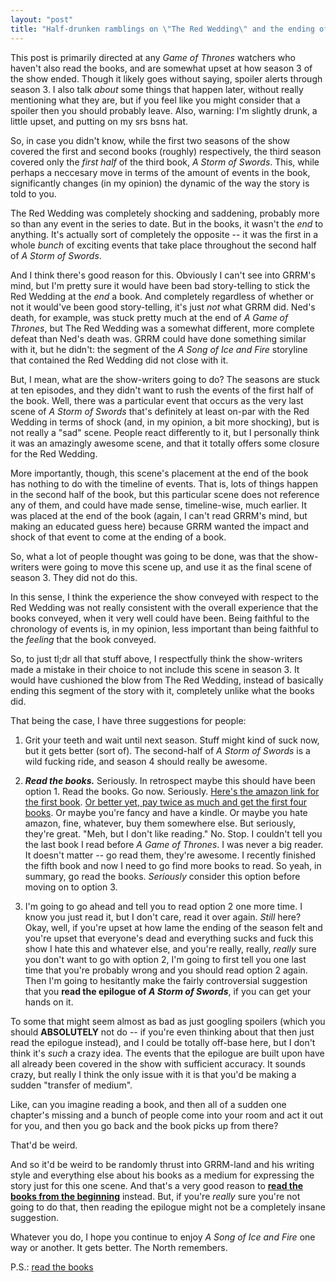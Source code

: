 ```yaml
---
layout: "post"
title: "Half-drunken ramblings on \"The Red Wedding\" and the ending of <em>Game of Thrones</em>' third season"
---
```


This post is primarily directed at any _Game of Thrones_ watchers who haven't also read the books, and are somewhat upset at how season 3 of the show ended. Though it likely goes without saying, spoiler alerts through season 3. I also talk _about_ some things that happen later, without really mentioning what they are, but if you feel like you might consider that a spoiler then you should probably leave. Also, warning: I'm slightly drunk, a little upset, and putting on my srs bsns hat.

So, in case you didn't know, while the first two seasons of the show covered the first and second books (roughly) respectively, the third season covered only the _first half_ of the third book, _A Storm of Swords_. This, while perhaps a neccesary move in terms of the amount of events in the book, significantly changes (in my opinion) the dynamic of the way the story is told to you.

The Red Wedding was completely shocking and saddening, probably more so than any event in the series to date. But in the books, it wasn't the _end_ to anything. It's actually sort of completely the opposite -- it was the first in a whole _bunch_ of exciting events that take place throughout the second half of _A Storm of Swords_.

And I think there's good reason for this. Obviously I can't see into GRRM's mind, but I'm pretty sure it would have been bad story-telling to stick the Red Wedding at the _end_ a book. And completely regardless of whether or not it would've been good story-telling, it's just _not_ what GRRM did. Ned's death, for example, was stuck pretty much at the end of _A Game of Thrones_, but The Red Wedding was a somewhat different, more complete defeat than Ned's death was. GRRM could have done something similar with it, but he didn't: the segment of the _A Song of Ice and Fire_ storyline that contained the Red Wedding did not close with it.

But, I mean, what are the show-writers going to do? The seasons are stuck at ten episodes, and they didn't want to rush the events of the first half of the book. Well, there was a particular event that occurs as the very last scene of _A Storm of Swords_ that's definitely at least on-par with the Red Wedding in terms of shock (and, in my opinion, a bit more shocking), but is not really a "sad" scene. People react differently to it, but I personally think it was an amazingly awesome scene, and that it totally offers some closure for the Red Wedding.

More importantly, though, this scene's placement at the end of the book has nothing to do with the timeline of events. That is, lots of things happen in the second half of the book, but this particular scene does not reference any of them, and could have made sense, timeline-wise, much earlier. It was placed at the end of the book (again, I can't read GRRM's mind, but making an educated guess here) because GRRM wanted the impact and shock of that event to come at the ending of a book.

So, what a lot of people thought was going to be done, was that the show-writers were going to move this scene up, and use it as the final scene of season 3. They did not do this.

In this sense, I think the experience the show conveyed with respect to the Red Wedding was not really consistent with the overall experience that the books conveyed, when it very well could have been. Being faithful to the chronology of events is, in my opinion, less important than being faithful to the _feeling_ that the book conveyed.

So, to just tl;dr all that stuff above, I respectfully think the show-writers made a mistake in their choice to not include this scene in season 3. It would have cushioned the blow from The Red Wedding, instead of basically ending this segment of the story with it, completely unlike what the books did.

That being the case, I have three suggestions for people:

1. Grit your teeth and wait until next season. Stuff might kind of suck now, but it gets better (sort of). The second-half of _A Storm of Swords_ is a wild fucking ride, and season 4 should really be awesome.

2. ***Read the books.*** Seriously. In retrospect maybe this should have been option 1. Read the books. Go now. Seriously. [Here's the amazon link for the first book](http://www.amazon.com/Game-Thrones-Song-Fire-Book/dp/0553386794/ref=sr_1_1?ie=UTF8&qid=1370838508&sr=8-1&keywords=A+Game+of+Thrones). [Or better yet, pay twice as much and get the first four books](http://www.amazon.com/Books-Thrones-Feast-Crows-Swords/dp/0345529057/ref=sr_1_2?ie=UTF8&qid=1370838508&sr=8-2&keywords=A+Game+of+Thrones). Or maybe you're fancy and have a kindle. Or maybe you hate amazon, fine, whatever, buy them somewhere else. But seriously, they're great. "Meh, but I don't like reading." No. Stop. I couldn't tell you the last book I read before _A Game of Thrones_. I was never a big reader. It doesn't matter -- go read them, they're awesome. I recently finished the fifth book and now I need to go find more books to read. So yeah, in summary, go read the books. _Seriously_ consider this option before moving on to option 3.

3. I'm going to go ahead and tell you to read option 2 one more time. I know you just read it, but I don't care, read it over again. _Still_ here? Okay, well, if you're upset at how lame the ending of the season felt and you're upset that everyone's dead and everything sucks and fuck this show I hate this and whatever else, and you're really, really, _really_ sure you don't want to go with option 2, I'm going to first tell you one last time that you're probably wrong and you should read option 2 again. Then I'm going to hesitantly make the fairly controversial suggestion that you **read the epilogue of _A Storm of Swords_**, if you can get your hands on it.

To some that might seem almost as bad as just googling spoilers (which you should **ABSOLUTELY** not do -- if you're even thinking about that then just read the epilogue instead), and I could be totally off-base here, but I don't think it's _such_ a crazy idea. The events that the epilogue are built upon have all already been covered in the show with sufficient accuracy. It sounds crazy, but really I think the only issue with it is that you'd be making a sudden "transfer of medium".

Like, can you imagine reading a book, and then all of a sudden one chapter's missing and a bunch of people come into your room and act it out for you, and then you go back and the book picks up from there?

That'd be weird.

And so it'd be weird to be randomly thrust into GRRM-land and his writing style and everything else about his books as a medium for expressing the story just for this one scene. And that's a very good reason to [**read the books from the beginning**](http://www.amazon.com/Game-Thrones-Song-Fire-Book/dp/0553386794/ref=sr_1_1?ie=UTF8&qid=1370838508&sr=8-1&keywords=A+Game+of+Thrones) instead. But, if you're _really_ sure you're not going to do that, then reading the epilogue might not be a completely insane suggestion.

Whatever you do, I hope you continue to enjoy _A Song of Ice and Fire_ one way or another. It gets better. The North remembers.

P.S.: [read the books](http://www.amazon.com/Game-Thrones-Song-Fire-Book/dp/0553386794/ref=sr_1_1?ie=UTF8&qid=1370838508&sr=8-1&keywords=A+Game+of+Thrones)
